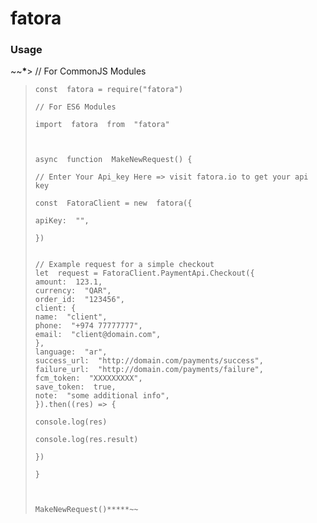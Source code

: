 # fatora

### Usage

~~**\***> // For CommonJS Modules

>     const  fatora = require("fatora")
>
>     // For ES6 Modules
>
>     import  fatora  from  "fatora"
>
>
>
>     async  function  MakeNewRequest() {
>
>     // Enter Your Api_key Here => visit fatora.io to get your api key
>
>     const  FatoraClient = new  fatora({
>
>     apiKey:  "",
>
>     })
>
>
>     // Example request for a simple checkout
>     let  request = FatoraClient.PaymentApi.Checkout({
>     amount:  123.1,
>     currency:  "QAR",
>     order_id:  "123456",
>     client: {
>     name:  "client",
>     phone:  "+974 77777777",
>     email:  "client@domain.com",
>     },
>     language:  "ar",
>     success_url:  "http://domain.com/payments/success",
>     failure_url:  "http://domain.com/payments/failure",
>     fcm_token:  "XXXXXXXXX",
>     save_token:  true,
>     note:  "some additional info",
>     }).then((res) => {
>
>     console.log(res)
>
>     console.log(res.result)
>
>     })
>
>     }
>
>
>
>     MakeNewRequest()*****~~
